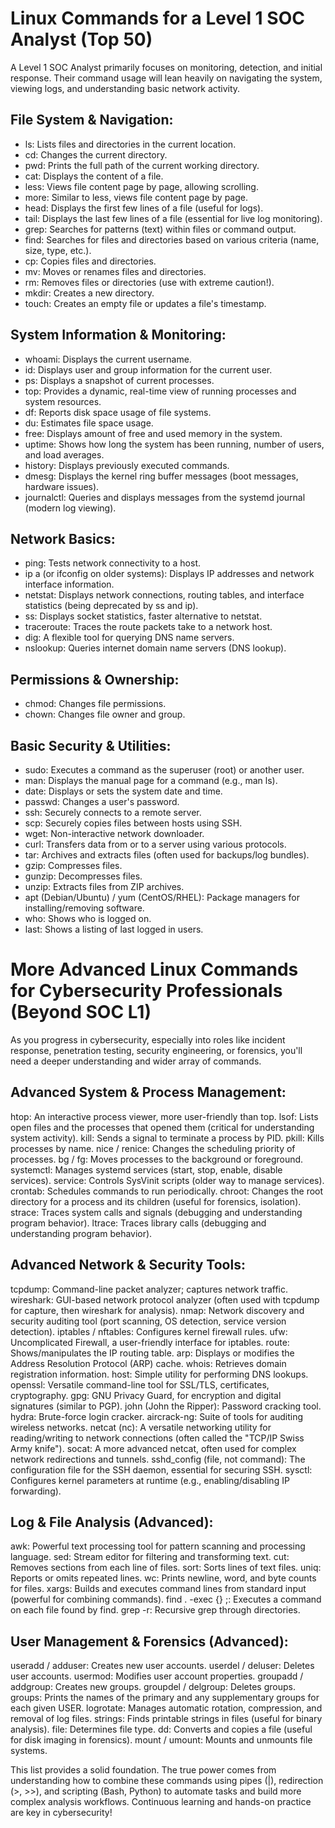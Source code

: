 # Linux Commands for a Level 1 SOC Analyst (Top 50)

A Level 1 SOC Analyst primarily focuses on monitoring, detection, and initial response. Their command usage will lean heavily on navigating the system, viewing logs, and understanding basic network activity.

## File System & Navigation:

- ls: Lists files and directories in the current location.
- cd: Changes the current directory.
- pwd: Prints the full path of the current working directory.
- cat: Displays the content of a file.
- less: Views file content page by page, allowing scrolling.
- more: Similar to less, views file content page by page.
- head: Displays the first few lines of a file (useful for logs).
- tail: Displays the last few lines of a file (essential for live log monitoring).
- grep: Searches for patterns (text) within files or command output.
- find: Searches for files and directories based on various criteria (name, size, type, etc.).
- cp: Copies files and directories.
- mv: Moves or renames files and directories.
- rm: Removes files or directories (use with extreme caution!).
- mkdir: Creates a new directory.
- touch: Creates an empty file or updates a file's timestamp.

## System Information & Monitoring:

- whoami: Displays the current username.
- id: Displays user and group information for the current user.
- ps: Displays a snapshot of current processes.
- top: Provides a dynamic, real-time view of running processes and system resources.
- df: Reports disk space usage of file systems.
- du: Estimates file space usage.
- free: Displays amount of free and used memory in the system.
- uptime: Shows how long the system has been running, number of users, and load averages.
- history: Displays previously executed commands.
- dmesg: Displays the kernel ring buffer messages (boot messages, hardware issues).
- journalctl: Queries and displays messages from the systemd journal (modern log viewing).

## Network Basics:

- ping: Tests network connectivity to a host.
- ip a (or ifconfig on older systems): Displays IP addresses and network interface information.
- netstat: Displays network connections, routing tables, and interface statistics (being deprecated by ss and ip).
- ss: Displays socket statistics, faster alternative to netstat.
- traceroute: Traces the route packets take to a network host.
- dig: A flexible tool for querying DNS name servers.
- nslookup: Queries internet domain name servers (DNS lookup).

## Permissions & Ownership:

- chmod: Changes file permissions.
- chown: Changes file owner and group.

## Basic Security & Utilities:

- sudo: Executes a command as the superuser (root) or another user.
- man: Displays the manual page for a command (e.g., man ls).
- date: Displays or sets the system date and time.
- passwd: Changes a user's password.
- ssh: Securely connects to a remote server.
- scp: Securely copies files between hosts using SSH.
- wget: Non-interactive network downloader.
- curl: Transfers data from or to a server using various protocols.
- tar: Archives and extracts files (often used for backups/log bundles).
- gzip: Compresses files.
- gunzip: Decompresses files.
- unzip: Extracts files from ZIP archives.
- apt (Debian/Ubuntu) / yum (CentOS/RHEL): Package managers for installing/removing software.
- who: Shows who is logged on.
- last: Shows a listing of last logged in users.

# More Advanced Linux Commands for Cybersecurity Professionals (Beyond SOC L1)

As you progress in cybersecurity, especially into roles like incident response, penetration testing, security engineering, or forensics, you'll need a deeper understanding and wider array of commands.

## Advanced System & Process Management:

htop: An interactive process viewer, more user-friendly than top.
lsof: Lists open files and the processes that opened them (critical for understanding system activity).
kill: Sends a signal to terminate a process by PID.
pkill: Kills processes by name.
nice / renice: Changes the scheduling priority of processes.
bg / fg: Moves processes to the background or foreground.
systemctl: Manages systemd services (start, stop, enable, disable services).
service: Controls SysVinit scripts (older way to manage services).
crontab: Schedules commands to run periodically.
chroot: Changes the root directory for a process and its children (useful for forensics, isolation).
strace: Traces system calls and signals (debugging and understanding program behavior).
ltrace: Traces library calls (debugging and understanding program behavior).

## Advanced Network & Security Tools:

tcpdump: Command-line packet analyzer; captures network traffic.
wireshark: GUI-based network protocol analyzer (often used with tcpdump for capture, then wireshark for analysis).
nmap: Network discovery and security auditing tool (port scanning, OS detection, service version detection).
iptables / nftables: Configures kernel firewall rules.
ufw: Uncomplicated Firewall, a user-friendly interface for iptables.
route: Shows/manipulates the IP routing table.
arp: Displays or modifies the Address Resolution Protocol (ARP) cache.
whois: Retrieves domain registration information.
host: Simple utility for performing DNS lookups.
openssl: Versatile command-line tool for SSL/TLS, certificates, cryptography.
gpg: GNU Privacy Guard, for encryption and digital signatures (similar to PGP).
john (John the Ripper): Password cracking tool.
hydra: Brute-force login cracker.
aircrack-ng: Suite of tools for auditing wireless networks.
netcat (nc): A versatile networking utility for reading/writing to network connections (often called the "TCP/IP Swiss Army knife").
socat: A more advanced netcat, often used for complex network redirections and tunnels.
sshd_config (file, not command): The configuration file for the SSH daemon, essential for securing SSH.
sysctl: Configures kernel parameters at runtime (e.g., enabling/disabling IP forwarding).

## Log & File Analysis (Advanced):

awk: Powerful text processing tool for pattern scanning and processing language.
sed: Stream editor for filtering and transforming text.
cut: Removes sections from each line of files.
sort: Sorts lines of text files.
uniq: Reports or omits repeated lines.
wc: Prints newline, word, and byte counts for files.
xargs: Builds and executes command lines from standard input (powerful for combining commands).
find . -exec {} \;: Executes a command on each file found by find.
grep -r: Recursive grep through directories.

## User Management & Forensics (Advanced):

useradd / adduser: Creates new user accounts.
userdel / deluser: Deletes user accounts.
usermod: Modifies user account properties.
groupadd / addgroup: Creates new groups.
groupdel / delgroup: Deletes groups.
groups: Prints the names of the primary and any supplementary groups for each given USER.
logrotate: Manages automatic rotation, compression, and removal of log files.
strings: Finds printable strings in files (useful for binary analysis).
file: Determines file type.
dd: Converts and copies a file (useful for disk imaging in forensics).
mount / umount: Mounts and unmounts file systems.

This list provides a solid foundation. The true power comes from understanding how to combine these commands using pipes (|), redirection (>, >>), and scripting (Bash, Python) to automate tasks and build more complex analysis workflows. Continuous learning and hands-on practice are key in cybersecurity!
